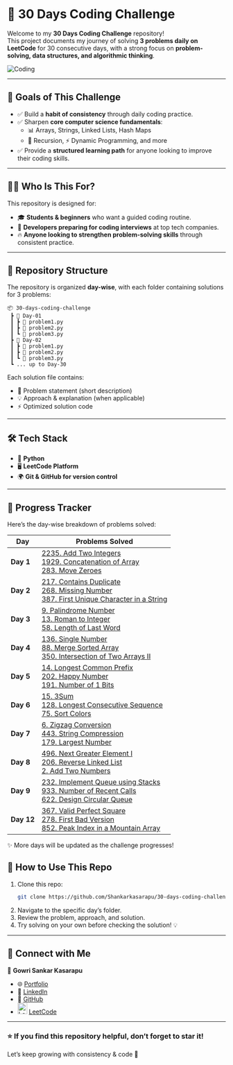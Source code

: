 # 🚀 30 Days Coding Challenge  

Welcome to my **30 Days Coding Challenge** repository!  
This project documents my journey of solving **3 problems daily on LeetCode** for 30 consecutive days, with a strong focus on **problem-solving, data structures, and algorithmic thinking**.  

![Coding](https://media.giphy.com/media/L1R1tvI9svkIWwpVYr/giphy.gif)  

---

## 🎯 Goals of This Challenge  
- ✅ Build a **habit of consistency** through daily coding practice.  
- ✅ Sharpen **core computer science fundamentals**:  
  - 📊 Arrays, Strings, Linked Lists, Hash Maps  
  - 🔄 Recursion, ⚡ Dynamic Programming, and more  
- ✅ Provide a **structured learning path** for anyone looking to improve their coding skills.  

---

## 👨‍💻 Who Is This For?  
This repository is designed for:  
- 🎓 **Students & beginners** who want a guided coding routine.  
- 💼 **Developers preparing for coding interviews** at top tech companies.  
- 🔥 **Anyone looking to strengthen problem-solving skills** through consistent practice.  

---

## 📂 Repository Structure  
The repository is organized **day-wise**, with each folder containing solutions for 3 problems:  

```
📦 30-days-coding-challenge
 ┣ 📂 Day-01
 ┃ ┣ 📜 problem1.py
 ┃ ┣ 📜 problem2.py
 ┃ ┗ 📜 problem3.py
 ┣ 📂 Day-02
 ┃ ┣ 📜 problem1.py
 ┃ ┣ 📜 problem2.py
 ┃ ┗ 📜 problem3.py
 ┗ ... up to Day-30
```

Each solution file contains:  
- 📝 Problem statement (short description)  
- 💡 Approach & explanation (when applicable)  
- ⚡ Optimized solution code  

---

## 🛠️ Tech Stack  
- 🐍 **Python**  
- 🖥️ **LeetCode Platform**  
- 🌍 **Git & GitHub for version control**  

---

## 📌 Progress Tracker  

Here’s the day-wise breakdown of problems solved:  

| Day        | Problems Solved |
| ---------- | ---------------------------------------------------------------------------------------------------------------------------------------------------------------------------------------------------------------------------------------------------------------------------------- |
| **Day 1**  | [2235. Add Two Integers](https://leetcode.com/problems/add-two-integers/) <br> [1929. Concatenation of Array](https://leetcode.com/problems/concatenation-of-array/) <br> [283. Move Zeroes](https://leetcode.com/problems/move-zeroes/)                                           |
| **Day 2**  | [217. Contains Duplicate](https://leetcode.com/problems/contains-duplicate/) <br> [268. Missing Number](https://leetcode.com/problems/missing-number/) <br> [387. First Unique Character in a String](https://leetcode.com/problems/first-unique-character-in-a-string/)           |
| **Day 3**  | [9. Palindrome Number](https://leetcode.com/problems/palindrome-number/) <br> [13. Roman to Integer](https://leetcode.com/problems/roman-to-integer/) <br> [58. Length of Last Word](https://leetcode.com/problems/length-of-last-word/)                                           |
| **Day 4**  | [136. Single Number](https://leetcode.com/problems/single-number/) <br> [88. Merge Sorted Array](https://leetcode.com/problems/merge-sorted-array/) <br> [350. Intersection of Two Arrays II](https://leetcode.com/problems/intersection-of-two-arrays-ii/)                        |
| **Day 5**  | [14. Longest Common Prefix](https://leetcode.com/problems/longest-common-prefix/) <br> [202. Happy Number](https://leetcode.com/problems/happy-number/) <br> [191. Number of 1 Bits](https://leetcode.com/problems/number-of-1-bits/)                                              |
| **Day 6**  | [15. 3Sum](https://leetcode.com/problems/3sum/) <br> [128. Longest Consecutive Sequence](https://leetcode.com/problems/longest-consecutive-sequence/) <br> [75. Sort Colors](https://leetcode.com/problems/sort-colors/)                                                           |
| **Day 7**  | [6. Zigzag Conversion](https://leetcode.com/problems/zigzag-conversion/) <br> [443. String Compression](https://leetcode.com/problems/string-compression/) <br> [179. Largest Number](https://leetcode.com/problems/largest-number/)                                               |
| **Day 8**  | [496. Next Greater Element I](https://leetcode.com/problems/next-greater-element-i/) <br> [206. Reverse Linked List](https://leetcode.com/problems/reverse-linked-list/) <br> [2. Add Two Numbers](https://leetcode.com/problems/add-two-numbers/)                                 |
| **Day 9**  | [232. Implement Queue using Stacks](https://leetcode.com/problems/implement-queue-using-stacks/) <br> [933. Number of Recent Calls](https://leetcode.com/problems/number-of-recent-calls/) <br> [622. Design Circular Queue](https://leetcode.com/problems/design-circular-queue/) |
| **Day 12** | [367. Valid Perfect Square](https://leetcode.com/problems/valid-perfect-square/) <br> [278. First Bad Version](https://leetcode.com/problems/first-bad-version/) <br> [852. Peak Index in a Mountain Array](https://leetcode.com/problems/peak-index-in-a-mountain-array/)         |

✨ More days will be updated as the challenge progresses!  



## 🌟 How to Use This Repo  
1. Clone this repo:  
   ```bash
   git clone https://github.com/Shankarkasarapu/30-days-coding-challenge.git
   ```
2. Navigate to the specific day’s folder.  
3. Review the problem, approach, and solution.  
4. Try solving on your own before checking the solution! 💡  

---

## 🔗 Connect with Me  
👤 **Gowri Sankar Kasarapu**  
- 🌐 [Portfolio](https://portfolio-1-wukh.onrender.com)  
- 💼 [LinkedIn](https://www.linkedin.com/in/gowri-shankar-kasarapu-75112623a)  
- 🐙 [GitHub](https://github.com/Shankarkasarapu)
- <img src="https://upload.wikimedia.org/wikipedia/commons/1/19/LeetCode_logo_black.png" alt="LeetCode" width="22" height="26" /> [LeetCode](https://leetcode.com/Shankarkasarapu)
  
---

### ⭐ If you find this repository helpful, don’t forget to **star** it!  
Let’s keep growing with consistency & code 🚀  
